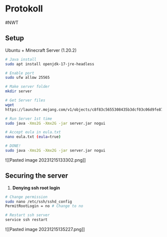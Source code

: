 # Protokoll
#NWT 

## Setup
Ubuntu + Minecraft Server (1.20.2)

```bash
# Java install
sudo apt install openjdk-17-jre-headless 

# Enable port
sudo ufw allow 25565

# Make server folder
mkdir server

# Get Server files
wget
https://launcher.mojang.com/v1/objects/c8f83c5655308435b3dcf03c06d9fe8740a77469/server.jar

# Run Server 1st time
sudo java -Xms2G -Xmx2G -jar server.jar nogui

# Accept eula in eula.txt
nano eula.txt (eula=true)

# DONE!
sudo java -Xms2G -Xmx2G -jar server.jar nogui
```

![[Pasted image 20231215133302.png]]

## Securing the server

1. **Denying ssh root login**

```bash
# Change permission
sudo nano /etc/ssh/sshd_config
PermitRootLogin = no # Change to no

# Restart ssh server
service ssh restart
```

![[Pasted image 20231215135227.png]]